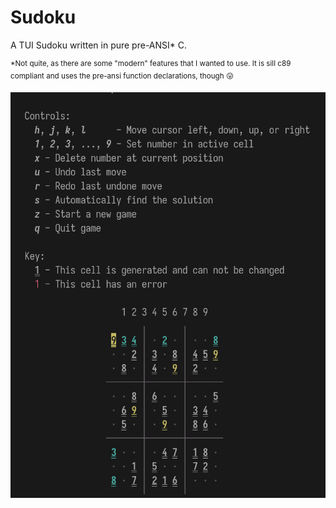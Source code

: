 # Sudoku

A TUI Sudoku written in pure pre-ANSI* C.

<sup>*Not quite, as there are some "modern" features that I wanted to
use.  It is sill c89 compliant and uses the pre-ansi function
declarations, though 😛 </sup>

![Screenshot](./img/screenshot.png)
